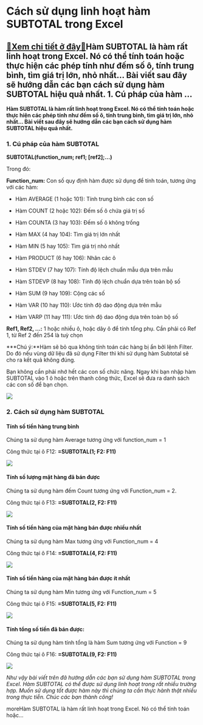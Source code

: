 Cách sử dụng linh hoạt hàm SUBTOTAL trong Excel
===============================================

[:gift:Xem chi tiết ở đây:gift:](https://hddtvn.com/cach-su-dung-linh-hoat-ham-subtotal-trong-excel/)Hàm SUBTOTAL là hàm rất linh hoạt trong Excel. Nó có thể tính toán hoặc thực hiện các phép tính như đếm số ô, tính trung bình, tìm giá trị lớn, nhỏ nhất… Bài viết sau đây sẽ hướng dẫn các bạn cách sử dụng hàm SUBTOTAL hiệu quả nhất. 1. Cú pháp của hàm …
-------------------------------------------------------------------------------------------------------------------------------------------------------------------------------------------------------------------------------------------------------------

**Hàm SUBTOTAL là hàm rất linh hoạt trong Excel. Nó có thể tính toán hoặc thực hiện các phép tính như đếm số ô, tính trung bình, tìm giá trị lớn, nhỏ nhất… Bài viết sau đây sẽ hướng dẫn các bạn cách sử dụng hàm SUBTOTAL hiệu quả nhất.**


### 1. Cú pháp của hàm SUBTOTAL


**SUBTOTAL(function\_num; ref1; [ref2];…)**


Trong đó:


**Function\_num:** Con số quy định hàm được sử dụng để tính toán, tương ứng với các hàm:




* Hàm AVERAGE (1 hoặc 101): Tính trung bình các con số

* Hàm COUNT (2 hoặc 102): Đếm số ô chứa giá trị số

* Hàm COUNTA (3 hay 103): Đếm số ô không trống

* Hàm MAX (4 hay 104): Tìm giá trị lớn nhất

* Hàm MIN (5 hay 105): Tìm giá trị nhỏ nhất

* Hàm PRODUCT (6 hay 106): Nhân các ô

* Hàm STDEV (7 hay 107): Tính độ lệch chuẩn mẫu dựa trên mẫu

* Hàm STDEVP (8 hay 108): Tính độ lệch chuẩn dựa trên toàn bộ số

* Hàm SUM (9 hay 109): Cộng các số

* Hàm VAR (10 hay 110): Ước tính độ dao động dựa trên mẫu

* Hàm VARP (11 hay 111): Ước tính độ dao động dựa trên toàn bộ số



**Ref1, Ref2, …:** 1 hoặc nhiều ô, hoặc dãy ô để tính tổng phụ. Cần phải có Ref 1, từ Ref 2 đến 254 là tuỳ chọn


***Chú ý:**Hàm sẽ bỏ qua không tính toán các hàng bị ẩn bởi lệnh Filter. Do đó nếu vùng dữ liệu đã sử dụng Filter thì khi sử dụng hàm Subtotal sẽ cho ra kết quả không đúng.


Bạn không cần phải nhớ hết các con số chức năng. Ngay khi bạn nhập hàm SUBTOTAL vào 1 ô hoặc trên thanh công thức, Excel sẽ đưa ra danh sách các con số để bạn chọn.


[![](https://hddtvn.com/wp-content/uploads/2021/01/OIzibDK.png)](https://hddtvn.com/wp-content/uploads/2021/01/OIzibDK.png)


### 2. Cách sử dụng hàm SUBTOTAL


#### Tính số tiền hàng trung bình


Chúng ta sử dụng hàm Average tương ứng với function\_num = 1


Công thức tại ô F12: **=SUBTOTAL(1; F2: F11)**


![](https://hddtvn.com/wp-content/uploads/2021/01/9mhjsBc.png)


#### Tính số lượng mặt hàng đã bán được


Chúng ta sử dụng hàm đếm Count tương ứng với Function\_num = 2.


Công thức tại ô F13: **=SUBTOTAL(2, F2: F11)**


![](https://hddtvn.com/wp-content/uploads/2021/01/z9sgiFj.png)


#### Tính số tiền hàng của mặt hàng bán được nhiều nhất


Chúng ta sử dụng hàm Max tương ứng với Function\_num = 4


Công thức tại ô F14: **=SUBTOTAL(4, F2: F11)**


![](https://hddtvn.com/wp-content/uploads/2021/01/8pAuUm6.png)


#### Tính số tiền hàng của mặt hàng bán được ít nhất


Chúng ta sử dụng hàm Min tương ứng với Function\_num = 5


Công thức tại ô F15: **=SUBTOTAL(5, F2: F11)**


![](https://hddtvn.com/wp-content/uploads/2021/01/TUPYVpp.png)


#### Tính tổng số tiền đã bán được:


Chúng ta sử dụng hàm tính tổng là hàm Sum tương ứng với Function = 9


Công thức tại ô F16: **=SUBTOTAL(9, F2: F11)**


![](https://hddtvn.com/wp-content/uploads/2021/01/C6oYknJ.png)


*Như vậy bài viết trên đã hướng dẫn các bạn sử dụng hàm SUBTOTAL trong Excel. Hàm SUBTOTAL có thể được sử dụng linh hoạt trong rất nhiều trường hợp. Muốn sử dụng tốt được hàm này thì chúng ta cần thực hành thật nhiều trong thực tiễn. Chúc các bạn thành công!*


moreHàm SUBTOTAL là hàm rất linh hoạt trong Excel. Nó có thể tính toán hoặc…

